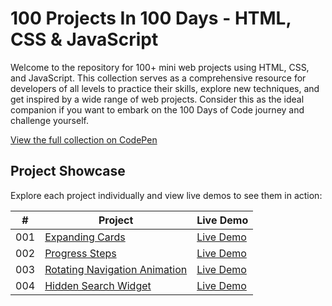 # 100 Projects In 100 Days - HTML, CSS & JavaScript

Welcome to the repository for 100+ mini web projects using HTML, CSS, and JavaScript. This collection serves as a comprehensive resource for developers of all levels to practice their skills, explore new techniques, and get inspired by a wide range of web projects. Consider this as the ideal companion if you want to embark on the 100 Days of Code journey and challenge yourself.

[View the full collection on CodePen](https://codepen.io/collection/RzmBjb)

## Project Showcase

Explore each project individually and view live demos to see them in action:

|  #  | Project                                                                | Live Demo                                                |
| :-: | ---------------------------------------------------------------------- | -------------------------------------------------------- |
| 001 | [Expanding Cards](001-expanding%20cards)                               | [Live Demo](https://codepen.io/Udaicoders/full/JjqQxvb)  |
| 002 | [Progress Steps](002-progress%20steps)                                 | [Live Demo](https://codepen.io/Udaicoders/full/MWdMLMw)  |
| 003 | [Rotating Navigation Animation](003-rotating%20navigation)             | [Live Demo](https://codepen.io/Udaicoders/full/BaegMgM)  |
| 004 | [Hidden Search Widget](004-hidden%20search%20widget)                   | [Live Demo](https://codepen.io/Udaicoders/full/WNBqqGe)  |